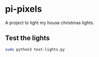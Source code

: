 # pi-pixels

A project to light my house christmas lights.

## Test the lights
```bash
sudo python3 test-lights.py
```